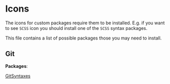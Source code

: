 # Icons

The icons for custom packages require them to be installed. E.g. if you want to see `SCSS` icon you should install one of the `SCSS` syntax packages.

This file contains a list of possible packages those you may need to install.


## Git

**Packages**:

[GitSyntaxes](https://packagecontrol.io/packages/GitSyntaxes)
